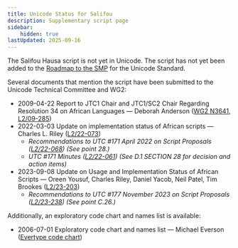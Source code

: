 ```yaml
---
title: Unicode Status for Salifou
description: Supplementary script page
sidebar:
    hidden: true
lastUpdated: 2025-09-16
---
```


The Salifou Hausa script is not yet in Unicode. The script has not yet been added to the [Roadmap to the SMP](http://www.unicode.org/roadmaps/smp/) for the Unicode Standard. 

Several documents that mention the script have been submitted to the Unicode Technical Committee and WG2:
- 2009-04-22 Report to JTC1 Chair and JTC1/SC2 Chair Regarding Resolution 34 on African Languages — Deborah Anderson ([WG2 N3641](https://www.unicode.org/wg2/docs/n3641.pdf), [L2/09-285](http://www.unicode.org/cgi-bin/GetMatchingDocs.pl?L2/09-285))
- 2022-03-03 Update on implementation status of African scripts — Charles L. Riley     ([L2/22-073](http://www.unicode.org/cgi-bin/GetMatchingDocs.pl?L2/22-073))
  - _Recommendations to UTC #171 April 2022 on Script Proposals ([L2/22-068](http://www.unicode.org/cgi-bin/GetMatchingDocs.pl?L2/22-068)) (See point 28.)_
  - _UTC #171 Minutes ([L2/22-061](https://www.unicode.org/L2/L2022/22061.htm)) (See D.1 SECTION 28 for decision and action items)_
- 2023-09-08 Update on Usage and Implementation Status of African Scripts — Oreen Yousuf, Charles Riley, Daniel Yacob, Neil Patel, Tim Brookes ([L2/23-203](http://www.unicode.org/cgi-bin/GetMatchingDocs.pl?L2/23-203))
  - _Recommendations to UTC #177 November 2023 on Script Proposals ([L2/23-238](http://www.unicode.org/cgi-bin/GetMatchingDocs.pl?L2/23-238)) (See point C.26.)_

Additionally, an exploratory code chart and names list is available:
- 2006-07-01 Exploratory code chart and names list — Michael Everson ([Evertype code chart](http://www.evertype.com/standards/iso10646/pdf/salifou-hausa.pdf))
